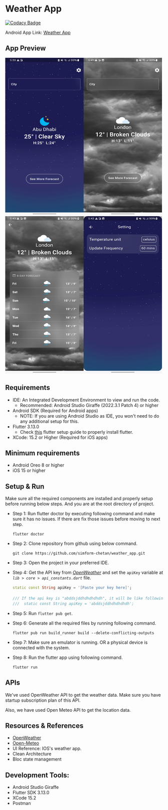 # Weather App

[![Codacy Badge](https://app.codacy.com/project/badge/Grade/53926a0529af4a2a8577e7e6f8a35846)](https://app.codacy.com/gh/simform-chetan/weather_app/dashboard?utm_source=gh&utm_medium=referral&utm_content=&utm_campaign=Badge_grade)

Android App Link: [Weather App](https://github.com/simform-chetan/weather_app/preview/weather_app_release.apk)

## App Preview
<img src="https://raw.githubusercontent.com/simform-chetan/weather_app/main/preview/home_page.jpg" alt ="" height=500 width=250/><img src="https://raw.githubusercontent.com/simform-chetan/weather_app/main/preview/home_page2.jpg" alt="" height=500 width=250/><img src="https://raw.githubusercontent.com/simform-chetan/weather_app/main/preview/detail_page.jpg" alt ="" height=500 width=250/><img src="https://raw.githubusercontent.com/simform-chetan/weather_app/main/preview/settings_page.jpg" alt ="" height=500 width=250 />

## Requirements
- IDE: An Integrated Development Environment to view and run the code.
    - Recommended: Android Studio Giraffe (2022.3.1 Patch 4) or higher
- Android SDK (Required for Android apps)
    - NOTE: If you are using Android Studio as IDE, you won't need to do any additional setup for this.
- Flutter 3.13.0
    - Check [this](https://docs.flutter.dev/get-started/install) flutter setup guide to properly install flutter.
- XCode: 15.2 or Higher (Required for iOS apps)


## Minimum requirements

- Android Oreo 8 or higher
- iOS 15 or higher

## Setup & Run
Make sure all the required components are installed and properly setup before running below steps. And you are at the root directory of project.

- Step 1: Run flutter doctor by executing following command and make sure it has no issues. If there are fix those issues before moving to next step.
  ```shell
  flutter doctor
  ```

- Step 2: Clone repository from github using below command.
    ```shell
    git clone https://github.com/simform-chetan/weather_app.git
    ```

- Step 3: Open the project in your preferred IDE.

- Step 4: Get the API key from *[OpenWeather](https://openweathermap.org/api)* and set the `apiKey` variable at *`lib > core > api_constants.dart`* file.
    ```dart
   static const String apiKey = '[Paste your key here]';

    /// If the api key is "abddsjddhdhdhdhdh", it will be like following after pasting it.
    ///  static const String apiKey = 'abddsjddhdhdhdhdh';

    ```
- Step 5: Run `flutter pub get`.
- Step 6: Generate all the required files by running following command.
    ```shell
    flutter pub run build_runner build --delete-conflicting-outputs
    ```
- Step 7: Make sure an emulator is running. OR a physical device is connected with the system.
- Step 8: Run the flutter app using following command.
    ```shell
    flutter run
    ```
## APIs
We've used OpenWeather API to get the weather data. Make sure you have startup subscription plan of this API.

Also, we have used Open Meteo API to get the location data.

## Resources & References
- [OpenWeather](https://openweathermap.org/)
- [Open-Meteo](https://open-meteo.com/)
- UI Reference: IOS's weather app.
- Clean Architecture
- Bloc state management

## Development Tools:
- Android Studio Giraffe
- Flutter SDK 3.13.0
- XCode 15.2
- Postman
